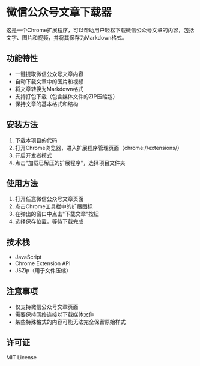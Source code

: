 # 微信公众号文章下载器

这是一个Chrome扩展程序，可以帮助用户轻松下载微信公众号文章的内容，包括文字、图片和视频，并将其保存为Markdown格式。

## 功能特性

- 一键提取微信公众号文章内容
- 自动下载文章中的图片和视频
- 将文章转换为Markdown格式
- 支持打包下载（包含媒体文件的ZIP压缩包）
- 保持文章的基本格式和结构

## 安装方法

1. 下载本项目的代码
2. 打开Chrome浏览器，进入扩展程序管理页面（chrome://extensions/）
3. 开启开发者模式
4. 点击"加载已解压的扩展程序"，选择项目文件夹

## 使用方法

1. 打开任意微信公众号文章页面
2. 点击Chrome工具栏中的扩展图标
3. 在弹出的窗口中点击"下载文章"按钮
4. 选择保存位置，等待下载完成

## 技术栈

- JavaScript
- Chrome Extension API
- JSZip（用于文件压缩）

## 注意事项

- 仅支持微信公众号文章页面
- 需要保持网络连接以下载媒体文件
- 某些特殊格式的内容可能无法完全保留原始样式

## 许可证

MIT License
